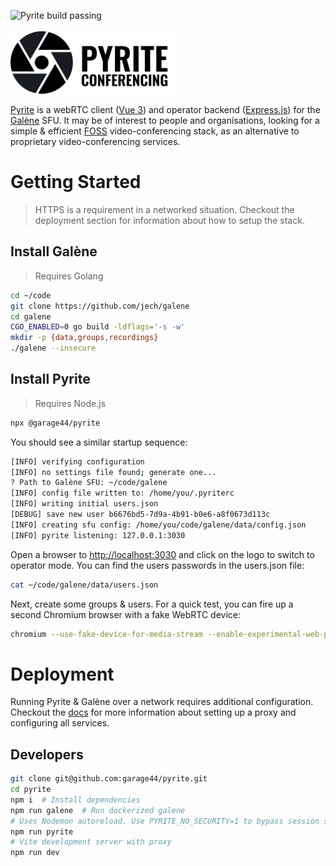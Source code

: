 ![Pyrite build passing](https://github.com/garage44/pyrite/actions/workflows/test.yml/badge.svg)
<br /><br />
<img height="100" src="./ui/public/logo-text.svg">
<br />

[Pyrite](https://pyrite.video) is a webRTC client ([Vue 3](https://v3.vuejs.org/)) and
operator backend ([Express.js](http://expressjs.com/)) for the [Galène](https://github.com/jech/galene)
SFU. It may be of interest to people and organisations, looking for a simple & efficient
[FOSS](https://en.wikipedia.org/wiki/Free_and_open-source_software) video-conferencing
stack, as an alternative to proprietary video-conferencing services.

# Getting Started

> HTTPS is a requirement in a networked situation. Checkout the deployment section
> for information about how to setup the stack.

## Install Galène

> Requires Golang

```bash
cd ~/code
git clone https://github.com/jech/galene
cd galene
CGO_ENABLED=0 go build -ldflags='-s -w'
mkdir -p {data,groups,recordings}
./galene --insecure
```

## Install Pyrite

> Requires Node.js

```bash
npx @garage44/pyrite
```

You should see a similar startup sequence:

```bash
[INFO] verifying configuration
[INFO] no settings file found; generate one...
? Path to Galène SFU: ~/code/galene
[INFO] config file written to: /home/you/.pyriterc
[INFO] writing initial users.json
[DEBUG] save new user b6676bd5-7d9a-4b91-b0e6-a8f0673d113c
[INFO] creating sfu config: /home/you/code/galene/data/config.json
[INFO] pyrite listening: 127.0.0.1:3030
```

Open a browser to <http://localhost:3030> and click on the logo
to switch to operator mode. You can find the users passwords
in the users.json file:

```bash
cat ~/code/galene/data/users.json
```

Next, create some groups & users. For a quick test, you can fire up a
second Chromium browser with a fake WebRTC device:

```bash
chromium --use-fake-device-for-media-stream --enable-experimental-web-platform-features --user-data-dir=/tmp/.chromium-tmp http://localhost:3030
```

# Deployment

Running Pyrite & Galène over a network requires additional configuration.
Checkout the [docs](./docs/index.md) for more information about setting up
a proxy and configuring all services.

## Developers

  ```bash
  git clone git@github.com:garage44/pyrite.git
  cd pyrite
  npm i  # Install dependencies
  npm run galene  # Run dockerized galene
  # Uses Nodemon autoreload. Use PYRITE_NO_SECURITY=1 to bypass session security
  npm run pyrite
  # Vite development server with proxy
  npm run dev
  ```
